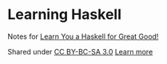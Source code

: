 # Learning Haskell 

Notes for [Learn You a Haskell for Great Good!](http://learnyouahaskell.com)

Shared under [CC BY-BC-SA 3.0](https://creativecommons.org/licenses/by-nc-sa/3.0/legalcode)
[Learn more](https://creativecommons.org/licenses/by-nc-sa/3.0/)